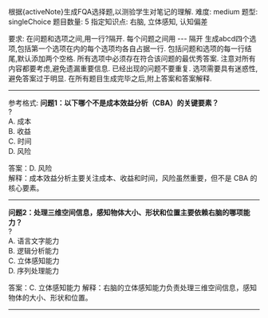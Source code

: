 根据{activeNote}生成FQA选择题,以测验学生对笔记的理解.
难度: medium
题型: singleChoice
题目数量: 5
指定知识点: 右脑, 立体感知, 认知偏差

要求:
在问题和选项之间,用一行?隔开.
每个问题之间用 --- 隔开
生成abcd四个选项,包括第一个选项在内的每个选项均各自占据一行.
包括问题和选项的每一行结尾,默认添加两个空格.
所有选项中必须存在符合该问题的最优秀答案.
注意对所有内容都要考虑,避免遗漏重要信息.
已经出现的问题不要重复.
选项需要具有迷惑性, 避免答案过于明显.
在所有题目生成完毕之后,附上答案和答案解释.

---
参考格式:
**问题1：以下哪个不是成本效益分析（CBA）的关键要素？**  
?  
A. 成本  
B. 收益  
C. 时间  
D. 风险  

答案：D. 风险  
解释：成本效益分析主要关注成本、收益和时间，风险虽然重要，但不是 CBA 的核心要素。

---
**问题2：处理三维空间信息，感知物体大小、形状和位置主要依赖右脑的哪项能力？**  
?  
A. 语言文字能力  
B. 逻辑分析能力  
C. 立体感知能力  
D. 序列处理能力  

答案：C. 立体感知能力
解释：右脑的立体感知能力负责处理三维空间信息，感知物体的大小、形状和位置。

---